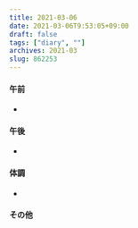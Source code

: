 ```yaml
---
title: 2021-03-06
date: 2021-03-06T9:53:05+09:00
draft: false
tags: ["diary", ""]
archives: 2021-03
slug: 862253
---
```

#### 午前
- 
#### 午後
- 
#### 体調
- 
#### その他
